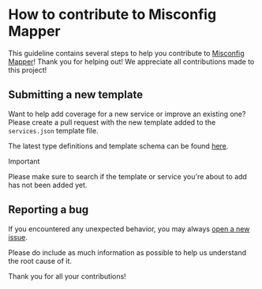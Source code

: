 # How to contribute to Misconfig Mapper

This guideline contains several steps to help you contribute to [Misconfig Mapper](https://github.com/intigriti/misconfig-mapper)! Thank you for helping out! We appreciate all contributions made to this project!

## Submitting a new template

Want to help add coverage for a new service or improve an existing one? Please create a pull request with the new template added to the `services.json` template file.

The latest type definitions and template schema can be found [here](/assets/template-schema.json).

> [!IMPORTANT]
> Please make sure to search if the template or service you're about to add has not been added yet.

## Reporting a bug

If you encountered any unexpected behavior, you may always [open a new issue](https://github.com/intigriti/misconfig-mapper-docs/issues/new/choose).

Please do include as much information as possible to help us understand the root cause of it.

Thank you for all your contributions!
